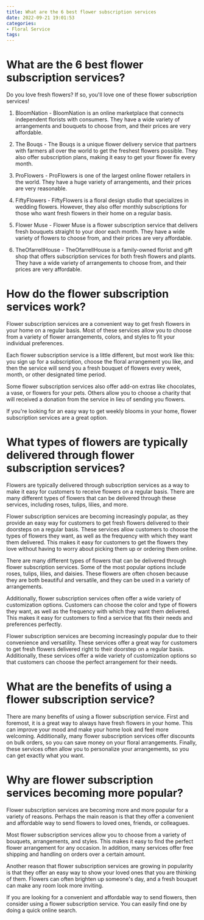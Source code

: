 ```yaml
---
title: What are the 6 best flower subscription services
date: 2022-09-21 19:01:53
categories:
- Floral Service
tags:
---
```



#  What are the 6 best flower subscription services?

Do you love fresh flowers? If so, you'll love one of these flower subscription services!

1. BloomNation - BloomNation is an online marketplace that connects independent florists with consumers. They have a wide variety of arrangements and bouquets to choose from, and their prices are very affordable.

2. The Bouqs - The Bouqs is a unique flower delivery service that partners with farmers all over the world to get the freshest flowers possible. They also offer subscription plans, making it easy to get your flower fix every month.

3. ProFlowers - ProFlowers is one of the largest online flower retailers in the world. They have a huge variety of arrangements, and their prices are very reasonable.

4. FiftyFlowers - FiftyFlowers is a floral design studio that specializes in wedding flowers. However, they also offer monthly subscriptions for those who want fresh flowers in their home on a regular basis.

5. Flower Muse - Flower Muse is a flower subscription service that delivers fresh bouquets straight to your door each month. They have a wide variety of flowers to choose from, and their prices are very affordable.

6. TheOfarrellHouse - TheOfarrellHouse is a family-owned florist and gift shop that offers subscription services for both fresh flowers and plants. They have a wide variety of arrangements to choose from, and their prices are very affordable.

#  How do the flower subscription services work?

Flower subscription services are a convenient way to get fresh flowers in your home on a regular basis. Most of these services allow you to choose from a variety of flower arrangements, colors, and styles to fit your individual preferences.

Each flower subscription service is a little different, but most work like this: you sign up for a subscription, choose the floral arrangement you like, and then the service will send you a fresh bouquet of flowers every week, month, or other designated time period.

Some flower subscription services also offer add-on extras like chocolates, a vase, or flowers for your pets. Others allow you to choose a charity that will received a donation from the service in lieu of sending you flowers.

If you're looking for an easy way to get weekly blooms in your home, flower subscription services are a great option.

#  What types of flowers are typically delivered through flower subscription services?

Flowers are typically delivered through subscription services as a way to make it easy for customers to receive flowers on a regular basis. There are many different types of flowers that can be delivered through these services, including roses, tulips, lilies, and more.

Flower subscription services are becoming increasingly popular, as they provide an easy way for customers to get fresh flowers delivered to their doorsteps on a regular basis. These services allow customers to choose the types of flowers they want, as well as the frequency with which they want them delivered. This makes it easy for customers to get the flowers they love without having to worry about picking them up or ordering them online.

There are many different types of flowers that can be delivered through flower subscription services. Some of the most popular options include roses, tulips, lilies, and daisies. These flowers are often chosen because they are both beautiful and versatile, and they can be used in a variety of arrangements.

Additionally, flower subscription services often offer a wide variety of customization options. Customers can choose the color and type of flowers they want, as well as the frequency with which they want them delivered. This makes it easy for customers to find a service that fits their needs and preferences perfectly.

 Flower subscription services are becoming increasingly popular due to their convenience and versatility. These services offer a great way for customers to get fresh flowers delivered right to their doorstep on a regular basis. Additionally, these services offer a wide variety of customization options so that customers can choose the perfect arrangement for their needs.

#  What are the benefits of using a flower subscription service?

There are many benefits of using a flower subscription service. First and foremost, it is a great way to always have fresh flowers in your home. This can improve your mood and make your home look and feel more welcoming. Additionally, many flower subscription services offer discounts on bulk orders, so you can save money on your floral arrangements. Finally, these services often allow you to personalize your arrangements, so you can get exactly what you want.

#  Why are flower subscription services becoming more popular?

Flower subscription services are becoming more and more popular for a variety of reasons. Perhaps the main reason is that they offer a convenient and affordable way to send flowers to loved ones, friends, or colleagues.

Most flower subscription services allow you to choose from a variety of bouquets, arrangements, and styles. This makes it easy to find the perfect flower arrangement for any occasion. In addition, many services offer free shipping and handling on orders over a certain amount.

Another reason that flower subscription services are growing in popularity is that they offer an easy way to show your loved ones that you are thinking of them. Flowers can often brighten up someone's day, and a fresh bouquet can make any room look more inviting.

If you are looking for a convenient and affordable way to send flowers, then consider using a flower subscription service. You can easily find one by doing a quick online search.